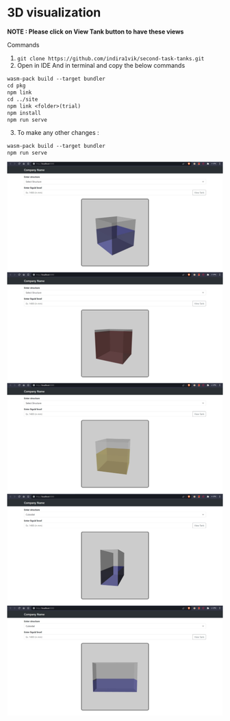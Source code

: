 # 3D visualization

**NOTE : Please click on View Tank button to have these views**

Commands
1. `git clone https://github.com/indira1vik/second-task-tanks.git`
2. Open in IDE And in terminal and copy the below commands
```
wasm-pack build --target bundler
cd pkg
npm link
cd ../site
npm link <folder>(trial)
npm install
npm run serve
```
3. To make any other changes :
```
wasm-pack build --target bundler
npm run serve
```

![Image One](./screenshots/3d-cube-one.jpg)
![Image Two](./screenshots/3d-cube-three.jpg)
![Image Three](./screenshots/3d-cube-two.jpg)
![Image Four](./screenshots/3d-cuboidal-one.jpg)
![Image Five](./screenshots/3d-cuboidal.jpg)